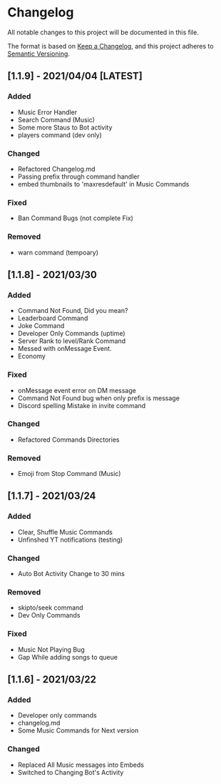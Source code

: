 # Changelog

All notable changes to this project will be documented in this file.

The format is based on [Keep a Changelog](https://keepachangelog.com/en/1.0.0/),
and this project adheres to [Semantic Versioning](https://semver.org/spec/v2.0.0.html).

## [1.1.9] - 2021/04/04 [LATEST]

### Added

- Music Error Handler
- Search Command (Music)
- Some more Staus to Bot activity
- players command (dev only)

### Changed

- Refactored Changelog.md
- Passing prefix through command handler
- embed thumbnails to 'maxresdefault' in Music Commands

### Fixed

- Ban Command Bugs (not complete Fix)

### Removed

- warn command (tempoary)

## [1.1.8] - 2021/03/30

### Added

- Command Not Found, Did you mean?
- Leaderboard Command
- Joke Command
- Developer Only Commands (uptime)
- Server Rank to level/Rank Command
- Messed with onMessage Event.
- Economy

### Fixed

- onMessage event error on DM message
- Command Not Found bug when only prefix is message
- Discord spelling Mistake in invite command

### Changed

- Refactored Commands Directories

### Removed

- Emoji from Stop Command (Music)

## [1.1.7] - 2021/03/24

### Added

- Clear, Shuffle Music Commands
- Unfinshed YT notifications (testing)

### Changed

- Auto Bot Activity Change to 30 mins

### Removed

- skipto/seek command
- Dev Only Commands

### Fixed

- Music Not Playing Bug
- Gap While adding songs to queue

## [1.1.6] - 2021/03/22

### Added

- Developer only commands
- changelog.md
- Some Music Commands for Next version

### Changed

- Replaced All Music messages into Embeds
- Switched to Changing Bot's Activity

